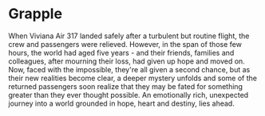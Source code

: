 # Grapple
When Viviana Air 317 landed safely after a turbulent but routine flight, the crew and passengers were relieved. However, in the span of those few hours, the world had aged five years - and their friends, families and colleagues, after mourning their loss, had given up hope and moved on. Now, faced with the impossible, they're all given a second chance, but as their new realities become clear, a deeper mystery unfolds and some of the returned passengers soon realize that they may be fated for something greater than they ever thought possible. An emotionally rich, unexpected journey into a world grounded in hope, heart and destiny, lies ahead.
